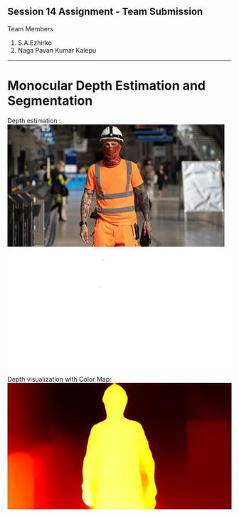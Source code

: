 ## Session 14 Assignment - Team Submission
Team Members
1. S.A.Ezhirko
2. Naga Pavan Kumar Kalepu
**********************************************************************************************************************
# **Monocular Depth Estimation and Segmentation** 
Depth estimation :
![](Images/Original.jpg)   
![](Images/TestImage.png)
Depth visualization with Color Map:
![](Images/Depth.jpg)   
